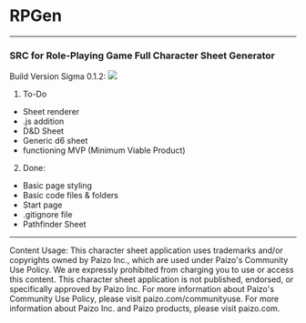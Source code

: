 # RPGen
***
### SRC for Role-Playing Game Full Character Sheet Generator


Build Version Sigma 0.1.2:
![](http://i.imgur.com/gpZq2u2.gif)

1. To-Do
* Sheet renderer
* .js addition
* D&D Sheet
* Generic d6 sheet
* functioning MVP (Minimum Viable Product)

2. Done:
* Basic page styling
* Basic code files & folders
* Start page
* .gitignore file
* Pathfinder Sheet

***

Content Usage:
This character sheet application uses trademarks and/or copyrights owned by Paizo Inc., which are used under Paizo's Community Use Policy. We are expressly prohibited from charging you to use or access this content. This character sheet application is not published, endorsed, or specifically approved by Paizo Inc. For more information about Paizo's Community Use Policy, please visit paizo.com/communityuse. For more information about Paizo Inc. and Paizo products, please visit paizo.com.
